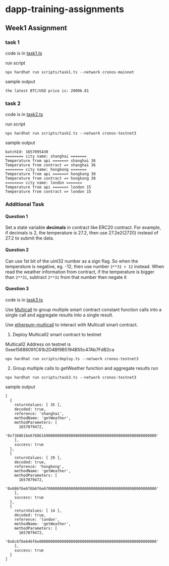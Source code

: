 # dapp-training-assignments

## Week1 Assignment

### task 1

code is in [task1.ts](scripts/task1.ts)

run script

```
npx hardhat run scripts/task1.ts --network cronos-mainnet
```

sample output

```
the latest BTC/USD price is: 20096.81
```

### task 2

code is in [task2.ts](scripts/task2.ts)

run script

```
npx hardhat run scripts/task2.ts --network cronos-testnet3
```

sample output

```
batchId: 1657095430
======== city name: shanghai =======
Temperature from api ======> shanghai 36
Temperature from contract => shanghai 36
======== city name: hongkong =======
Temperature from api ======> hongkong 30
Temperature from contract => hongkong 30
======== city name: london =======
Temperature from api ======> london 15
Temperature from contract => london 15
```

### Additional Task

#### Question 1

Set a state variable **decimals** in contract like ERC20 contract. For example, if decimals is 2, the temperature is 27.2, then use 27.2e2(2720) instead of 27.2 to submit the data.

#### Question 2

Can use 1st bit of the uint32 number as a sign flag. So when the temperature is negative, eg. -12, then use number `2**31 + 12` instead. When read the weather information from contract, if the temperature is bigger than `2**31`, subtract `2**31` from that number then negate it

#### Question 3

code is in [task3.ts](scripts/task3.ts)

Use [Multicall](https://github.com/makerdao/multicall) to group multiple smart contract constant function calls into a single call and aggregate results into a single result.

Use [ethereum-multicall](https://github.com/joshstevens19/ethereum-multicall) to interact with Multicall smart contract.

1. Deploy Multicall2 smart contract to testnet

Multicall2 Address on testnet is 0xee15888091C61b2D4Bf9B5194B55c47Ab7FdB2ca

```
npx hardhat run scripts/deploy.ts --network cronos-testnet3
```

2. Group multiple calls to getWeather function and aggregate results
   run

```
npx hardhat run scripts/task3.ts --network cronos-testnet3
```

sample output

```
[
  {
    returnValues: [ 35 ],
    decoded: true,
    reference: 'shanghai',
    methodName: 'getWeather',
    methodParameters: [
      1657079472,
      '0x7368616e67686169000000000000000000000000000000000000000000000000'
    ],
    success: true
  },
  {
    returnValues: [ 29 ],
    decoded: true,
    reference: 'hongkong',
    methodName: 'getWeather',
    methodParameters: [
      1657079472,
      '0x686f6e676b6f6e67000000000000000000000000000000000000000000000000'
    ],
    success: true
  },
  {
    returnValues: [ 14 ],
    decoded: true,
    reference: 'london',
    methodName: 'getWeather',
    methodParameters: [
      1657079472,
      '0x6c6f6e646f6e0000000000000000000000000000000000000000000000000000'
    ],
    success: true
  }
]
```
